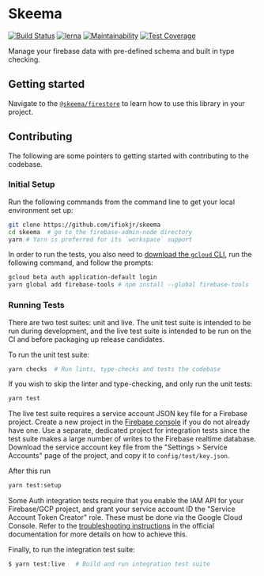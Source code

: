 # Skeema

[![Build Status](https://travis-ci.org/ifiokjr/skeema.svg?branch=master)](https://travis-ci.org/ifiokjr/skeema) [![lerna](https://img.shields.io/badge/maintained%20with-lerna-cc00ff.svg)](https://lernajs.io/) [![Maintainability](https://api.codeclimate.com/v1/badges/bde2fc9e3dec543a875a/maintainability)](https://codeclimate.com/github/ifiokjr/skeema/maintainability) [![Test Coverage](https://api.codeclimate.com/v1/badges/bde2fc9e3dec543a875a/test_coverage)](https://codeclimate.com/github/ifiokjr/skeema/test_coverage)

Manage your firebase data with pre-defined schema and built in type checking.

## Getting started

Navigate to the [`@skeema/firestore`](./@skeema/firestore/README.md) to learn how to use this library in your project.

## Contributing

The following are some pointers to getting started with contributing to the codebase.

### Initial Setup

Run the following commands from the command line to get your local environment set up:

```bash
git clone https://github.com/ifiokjr/skeema
cd skeema  # go to the firebase-admin-node directory
yarn # Yarn is preferred for its `workspace` support
```

In order to run the tests, you also need to
[download the `gcloud` CLI](https://cloud.google.com/sdk/downloads), run the following command, and
follow the prompts:

```bash
gcloud beta auth application-default login
yarn global add firebase-tools # npm install --global firebase-tools
```

### Running Tests

There are two test suites: unit and live. The unit test suite is intended to be run during
development, and the live test suite is intended to be run on the CI and before packaging up release
candidates.

To run the unit test suite:

```bash
yarn checks  # Run lints, type-checks and tests the codebase
```

If you wish to skip the linter and type-checking, and only run the unit tests:

```bash
yarn test
```

The live test suite requires a service account JSON key file for a Firebase
project. Create a new project in the [Firebase console](https://console.firebase.google.com) if
you do not already have one. Use a separate, dedicated project for integration tests since the
test suite makes a large number of writes to the Firebase realtime database. Download the service
account key file from the "Settings > Service Accounts" page of the project, and copy it to
`config/test/key.json`.

After this run

```bash
yarn test:setup
```

Some Auth integration tests require that you enable the IAM API for your Firebase/GCP project,
and grant your service account ID the "Service Account Token Creator" role. These must be done
via the Google Cloud Console. Refer to the
[troubleshooting instructions](https://firebase.google.com/docs/auth/admin/create-custom-tokens#troubleshooting)
in the official documentation for more details on how to achieve this.

Finally, to run the integration test suite:

```bash
$ yarn test:live   # Build and run integration test suite
```
